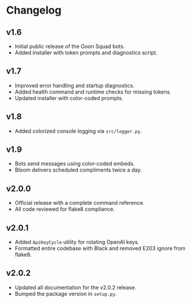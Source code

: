 # Changelog

## v1.6
- Initial public release of the Goon Squad bots.
- Added installer with token prompts and diagnostics script.

## v1.7
- Improved error handling and startup diagnostics.
- Added health command and runtime checks for missing tokens.
- Updated installer with color-coded prompts.

## v1.8
- Added colorized console logging via `src/logger.py`.

## v1.9
- Bots send messages using color-coded embeds.
- Bloom delivers scheduled compliments twice a day.

## v2.0.0
- Official release with a complete command reference.
- All code reviewed for flake8 compliance.

## v2.0.1
- Added `ApiKeyCycle` utility for rotating OpenAI keys.
- Formatted entire codebase with Black and removed E203 ignore from flake8.

## v2.0.2
- Updated all documentation for the v2.0.2 release.
- Bumped the package version in `setup.py`.
